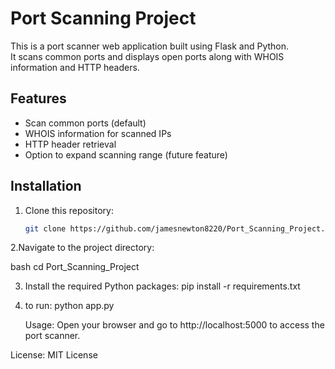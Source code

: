 # Port Scanning Project

This is a port scanner web application built using Flask and Python.  
It scans common ports and displays open ports along with WHOIS information and HTTP headers.

## Features

- Scan common ports (default)
- WHOIS information for scanned IPs
- HTTP header retrieval
- Option to expand scanning range (future feature)

## Installation

1. Clone this repository:
   ```bash
   git clone https://github.com/jamesnewton8220/Port_Scanning_Project.git
2.Navigate to the project directory:

bash
cd Port_Scanning_Project

3. Install the required Python packages:
pip install -r requirements.txt
4. to run:
   python app.py

   Usage:
Open your browser and go to http://localhost:5000 to access the port scanner.

License:
MIT License


